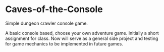 # Caves-of-the-Console
Simple dungeon crawler console game. 

A basic console based, choose your own adventure game. Initially a short assignment for class.
Now will serve as a general side project and testing for game mechanics to be implemented in future games. 

